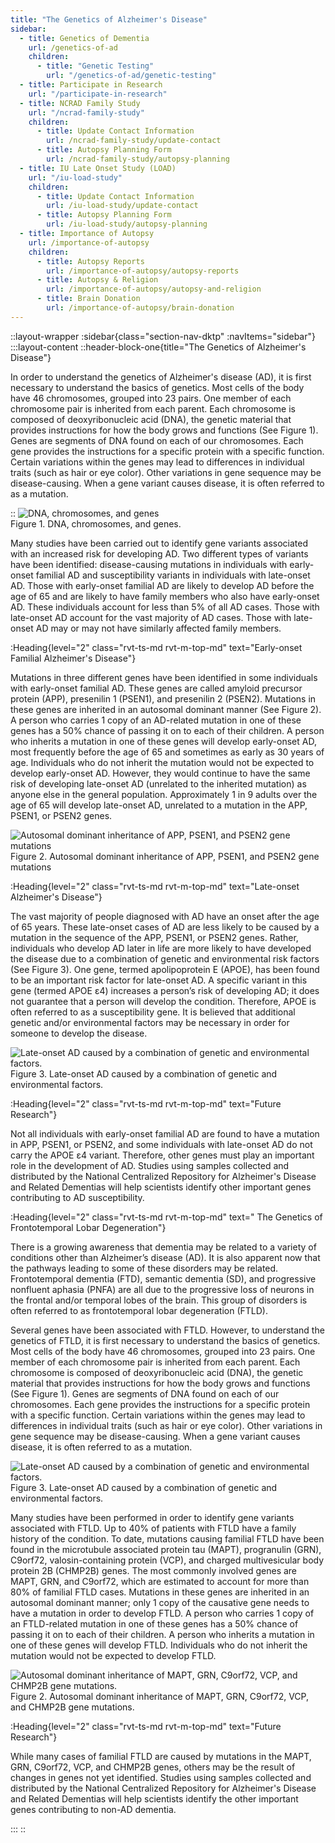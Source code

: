 ```yaml
---
title: "The Genetics of Alzheimer's Disease"
sidebar:
  - title: Genetics of Dementia
    url: /genetics-of-ad
    children:
      - title: "Genetic Testing"
        url: "/genetics-of-ad/genetic-testing"
  - title: Participate in Research
    url: "/participate-in-research"
  - title: NCRAD Family Study
    url: "/ncrad-family-study"
    children:
      - title: Update Contact Information
        url: /ncrad-family-study/update-contact
      - title: Autopsy Planning Form
        url: /ncrad-family-study/autopsy-planning
  - title: IU Late Onset Study (LOAD)
    url: "/iu-load-study"
    children:
      - title: Update Contact Information
        url: /iu-load-study/update-contact
      - title: Autopsy Planning Form
        url: /iu-load-study/autopsy-planning
  - title: Importance of Autopsy
    url: /importance-of-autopsy
    children:
      - title: Autopsy Reports
        url: /importance-of-autopsy/autopsy-reports
      - title: Autopsy & Religion
        url: /importance-of-autopsy/autopsy-and-religion
      - title: Brain Donation
        url: /importance-of-autopsy/brain-donation
---
```


::layout-wrapper
:sidebar{class="section-nav-dktp" :navItems="sidebar"}
:::layout-content
::header-block-one{title="The Genetics of Alzheimer's Disease"}

  <p>In order to understand the genetics of Alzheimer's disease (AD), it is first necessary to understand the basics of genetics. Most cells of the body have 46 chromosomes, grouped into 23 pairs. One member of each chromosome pair is inherited from each parent. Each chromosome is composed of deoxyribonucleic acid (DNA), the genetic material that provides instructions for how the body grows and functions (See Figure 1). Genes are segments of DNA found on each of our chromosomes. Each gene provides the instructions for a specific protein with a specific function. Certain variations within the genes may lead to differences in individual traits (such as hair or eye color). Other variations in gene sequence may be disease-causing. When a gene variant causes disease, it is often referred to as a mutation.</p>
  ::

  <picture>
    <img src="/assets/genetics-families/dna_chromosomes_genes.png" alt="DNA, chromosomes, and genes" style="margin: 0 auto"/>
    <figcaption class="rvt-text-center">Figure 1. DNA, chromosomes, and genes.</figcaption>
  </picture>

  <p>Many studies have been carried out to identify gene variants associated with an increased risk for developing AD. Two different types of variants have been identified: disease-causing mutations in individuals with early-onset familial AD and susceptibility variants in individuals with late-onset AD. Those with early-onset familial AD are likely to develop AD before the age of 65 and are likely to have family members who also have early-onset AD. These individuals account for less than 5% of all AD cases. Those with late-onset AD account for the vast majority of AD cases. Those with late-onset AD may or may not have similarly affected family members.</p>

:Heading{level="2" class="rvt-ts-md rvt-m-top-md" text="Early-onset Familial Alzheimer's Disease"}

  <p>Mutations in three different genes have been identified in some individuals with early-onset familial AD. These genes are called amyloid precursor protein (APP), presenilin 1 (PSEN1), and presenilin 2 (PSEN2). Mutations in these genes are inherited in an autosomal dominant manner (See Figure 2). A person who carries 1 copy of an AD-related mutation in one of these genes has a 50% chance of passing it on to each of their children. A person who inherits a mutation in one of these genes will develop early-onset AD, most frequently before the age of 65 and sometimes as early as 30 years of age. Individuals who do not inherit the mutation would not be expected to develop early-onset AD. However, they would continue to have the same risk of developing late-onset AD (unrelated to the inherited mutation) as anyone else in the general population. Approximately 1 in 9 adults over the age of 65 will develop late-onset AD, unrelated to a mutation in the APP, PSEN1, or PSEN2 genes.</p>
  
  <picture>
    <img src="/assets/genetics-families/autosomal_dominant_inheritance_ad.png" alt="Autosomal dominant inheritance of APP, PSEN1, and PSEN2 gene mutations" style="margin: 0 auto" />
    <figcaption class="rvt-text-center">Figure 2. Autosomal dominant inheritance of APP, PSEN1, and PSEN2 gene mutations</figcaption>
  </picture>

:Heading{level="2" class="rvt-ts-md rvt-m-top-md" text="Late-onset Alzheimer's Disease"}

  <p>The vast majority of people diagnosed with AD have an onset after the age of 65 years. These late-onset cases of AD are less likely to be caused by a mutation in the sequence of the APP, PSEN1, or PSEN2 genes. Rather, individuals who develop AD later in life are more likely to have developed the disease due to a combination of genetic and environmental risk factors (See Figure 3). One gene, termed apolipoprotein E (APOE), has been found to be an important risk factor for late-onset AD. A specific variant in this gene (termed APOE ε4) increases a person’s risk of developing AD; it does not guarantee that a person will develop the condition. Therefore, APOE is often referred to as a susceptibility gene. It is believed that additional genetic and/or environmental factors may be necessary in order for someone to develop the disease.</p>

  <picture>
    <img src="/assets/genetics-families/late_ad_chart.png" alt="Late-onset AD caused by a combination of genetic and environmental factors." style="margin: 0 auto" />
    <figcaption class="rvt-text-center">Figure 3. Late-onset AD caused by a combination of genetic and environmental factors.</figcaption>
  </picture>
  
  :Heading{level="2" class="rvt-ts-md rvt-m-top-md" text="Future Research"}
  <p>Not all individuals with early-onset familial AD are found to have a mutation in APP, PSEN1, or PSEN2, and some individuals with late-onset AD do not carry the APOE ε4 variant. Therefore, other genes must play an important role in the development of AD. Studies using samples collected and distributed by the National Centralized Repository for Alzheimer's Disease and Related Dementias will help scientists identify other important genes contributing to AD susceptibility.</p>

:Heading{level="2" class="rvt-ts-md rvt-m-top-md" text=" The Genetics of Frontotemporal Lobar Degeneration"}

  <p>There is a growing awareness that dementia may be related to a variety of conditions other than Alzheimer’s disease (AD). It is also apparent now that the pathways leading to some of these disorders may be related. Frontotemporal dementia (FTD), semantic dementia (SD), and progressive nonfluent aphasia (PNFA) are all due to the progressive loss of neurons in the frontal and/or temporal lobes of the brain. This group of disorders is often referred to as frontotemporal lobar degeneration (FTLD).</p>
  <p>Several genes have been associated with FTLD. However, to understand the genetics of FTLD, it is first necessary to understand the basics of genetics. Most cells of the body have 46 chromosomes, grouped into 23 pairs. One member of each chromosome pair is inherited from each parent. Each chromosome is composed of deoxyribonucleic acid (DNA), the genetic material that provides instructions for how the body grows and functions (See Figure 1). Genes are segments of DNA found on each of our chromosomes. Each gene provides the instructions for a specific protein with a specific function. Certain variations within the genes may lead to differences in individual traits (such as hair or eye color). Other variations in gene sequence may be disease-causing. When a gene variant causes disease, it is often referred to as a mutation.</p>

  <picture>
    <img src="/assets/genetics-families/dna_chromosomes_genes.png" alt="Late-onset AD caused by a combination of genetic and environmental factors." style="margin: 0 auto" />
    <figcaption class="rvt-text-center">Figure 3. Late-onset AD caused by a combination of genetic and environmental factors.</figcaption>
  </picture>

  <p>Many studies have been performed in order to identify gene variants associated with FTLD. Up to 40% of patients with FTLD have a family history of the condition. To date, mutations causing familial FTLD have been found in the microtubule associated protein tau (MAPT), progranulin (GRN), C9orf72, valosin-containing protein (VCP), and charged multivesicular body protein 2B (CHMP2B) genes. The most commonly involved genes are MAPT, GRN, and C9orf72, which are estimated to account for more than 80% of familial FTLD cases. Mutations in these genes are inherited in an autosomal dominant manner; only 1 copy of the causative gene needs to have a mutation in order to develop FTLD. A person who carries 1 copy of an FTLD-related mutation in one of these genes has a 50% chance of passing it on to each of their children. A person who inherits a mutation in one of these genes will develop FTLD. Individuals who do not inherit the mutation would not be expected to develop FTLD.</p>

  <picture>
    <img src="/assets/genetics-families/autosomal_dominant_inheritance_ftld.png" alt="Autosomal dominant inheritance of MAPT, GRN, C9orf72, VCP, and CHMP2B gene mutations." style="margin: 0 auto" />
    <figcaption class="rvt-text-center">Figure 2. Autosomal dominant inheritance of MAPT, GRN, C9orf72, VCP, and CHMP2B gene mutations.</figcaption>
  </picture>

:Heading{level="2" class="rvt-ts-md rvt-m-top-md" text="Future Research"}

  <p>While many cases of familial FTLD are caused by mutations in the MAPT, GRN, C9orf72, VCP, and CHMP2B genes, others may be the result of changes in genes not yet identified. Studies using samples collected and distributed by the National Centralized Repository for Alzheimer's Disease and Related Dementias will help scientists identify the other important genes contributing to non-AD dementia.</p>

:::
::
